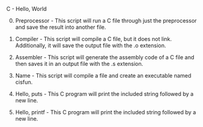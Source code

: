 C - Hello, World

0. Preprocessor - This script will run a C file through just the preprocessor and save the result into another file.

1. Compiler - This script will compile a C file, but it does not link. Additionally, it will save the output file with the .o extension.

2. Assembler - This script will generate the assembly code of a C file and then saves it in an output file with the .s extension.

3. Name - This script will compile a file and create an executable named cisfun.

4. Hello, puts - This C program will print the included string followed by a new line.

5. Hello, printf - This C program will print the included string followed by a new line.

